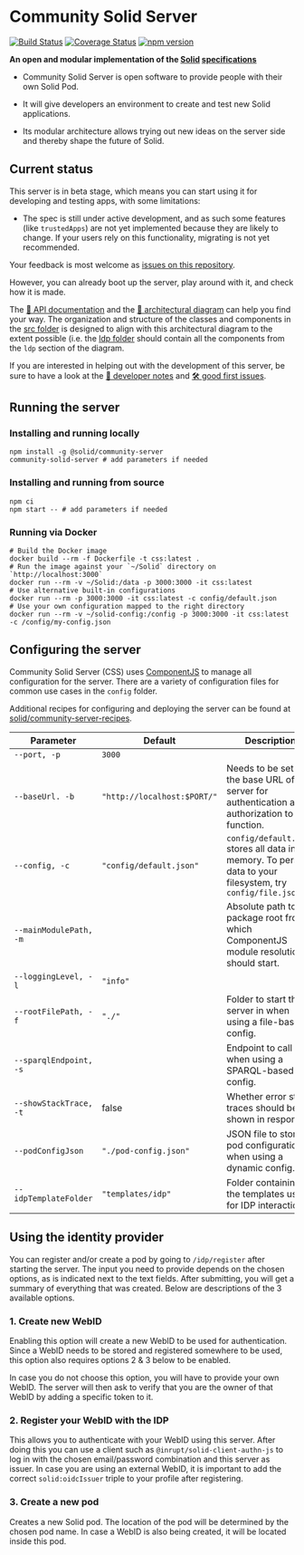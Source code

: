 # Community Solid Server
[![Build Status](https://github.com/solid/community-server/workflows/CI/badge.svg)](https://github.com/solid/community-server/actions)
[![Coverage Status](https://coveralls.io/repos/github/solid/community-server/badge.svg)](https://coveralls.io/github/solid/community-server)
[![npm version](https://img.shields.io/npm/v/@solid/community-server)](https://www.npmjs.com/package/@solid/community-server)

**An open and modular implementation of the
[Solid](https://solidproject.org/)
[specifications](https://solid.github.io/specification/)**

- Community Solid Server is open software
to provide people with their own Solid Pod.

- It will give developers an environment
to create and test new Solid applications.

- Its modular architecture allows
trying out new ideas on the server side
and thereby shape the future of Solid.

## Current status
This server is in beta stage, which means you can start using it for developing
and testing apps, with some limitations:
- The spec is still under active development, and as such some features (like
  `trustedApps`) are not yet implemented because they are likely to change. If
  your users rely on this functionality, migrating is not yet recommended.

Your feedback is most welcome as [issues on this
repository](https://github.com/solid/community-server/issues/new).

However, you can already boot up the server, play around with it, and check how
it is made.

The [📗 API documentation](https://solid.github.io/community-server/docs/) and
the [📐 architectural
diagram](https://rubenverborgh.github.io/solid-server-architecture/solid-architecture-v1-3-0.pdf)
can help you find your way. The organization and structure of the classes and
components in the [src folder](/src) is designed to align with this
architectural diagram to the extent possible (i.e. the [ldp folder](src/ldp)
should contain all the components from the `ldp` section of the diagram.

If you are interested in helping out with the development of this server, be
sure to have a look at the [📓 developer
notes](guides/developer-notes.md) and
[🛠️ good first
issues](https://github.com/solid/community-server/issues?q=is%3Aissue+is%3Aopen+label%3A%22good+first+issue%22).

## Running the server

### Installing and running locally
```shell
npm install -g @solid/community-server
community-solid-server # add parameters if needed
```

### Installing and running from source
```shell
npm ci
npm start -- # add parameters if needed
```

### Running via Docker
```shell
# Build the Docker image
docker build --rm -f Dockerfile -t css:latest .
# Run the image against your `~/Solid` directory on `http://localhost:3000`
docker run --rm -v ~/Solid:/data -p 3000:3000 -it css:latest
# Use alternative built-in configurations
docker run --rm -p 3000:3000 -it css:latest -c config/default.json
# Use your own configuration mapped to the right directory
docker run --rm -v ~/solid-config:/config -p 3000:3000 -it css:latest -c /config/my-config.json
```

## Configuring the server
Community Solid Server (CSS) uses
[ComponentJS](https://componentsjs.readthedocs.io/en/latest/) to manage all
configuration for the server. There are a variety of configuration files for
common use cases in the `config` folder.

Additional recipes for configuring and deploying the server can be found at [solid/community-server-recipes](https://github.com/solid/community-server-recipes).

| Parameter              | Default                     | Description                                                                                                 |
| ---------              | -------                     | -----------                                                                                                 |
| `--port, -p`           | `3000`                      |                                                                                                             |
| `--baseUrl. -b`        | `"http://localhost:$PORT/"` | Needs to be set to the base URL of the server for authentication and authorization to function.             |
| `--config, -c`         | `"config/default.json"`     | `config/default.json` stores all data in memory. To persist data to your filesystem, try `config/file.json` |
| `--mainModulePath, -m` |                             | Absolute path to the package root from which ComponentJS module resolution should start.                    |
| `--loggingLevel, -l`   | `"info"`                    |                                                                                                             |
| `--rootFilePath, -f`   | `"./"`                      | Folder to start the server in when using a file-based config.                                               |
| `--sparqlEndpoint, -s` |                             | Endpoint to call when using a SPARQL-based config.                                                          |
| `--showStackTrace, -t` | false                       | Whether error stack traces should be shown in responses.                                                    |
| `--podConfigJson`      | `"./pod-config.json"`       | JSON file to store pod configuration when using a dynamic config.                                           |
| `--idpTemplateFolder`  | `"templates/idp"`           | Folder containing the templates used for IDP interactions.                                                  |

## Using the identity provider

You can register and/or create a pod by going to `/idp/register` after starting the server.
The input you need to provide depends on the chosen options,
as is indicated next to the text fields.
After submitting, you will get a summary of everything that was created.
Below are descriptions of the 3 available options.

### 1. Create new WebID
Enabling this option will create a new WebID to be used for authentication.
Since a WebID needs to be stored and registered somewhere to be used,
this option also requires options 2 & 3 below to be enabled.

In case you do not choose this option,
you will have to provide your own WebID.
The server will then ask to verify that you are the owner of that WebID
by adding a specific token to it.

### 2. Register your WebID with the IDP
This allows you to authenticate with your WebID using this server.
After doing this you can use a client such as `@inrupt/solid-client-authn-js`
to log in with the chosen email/password combination and this server as issuer.
In case you are using an external WebID, 
it is important to add the correct `solid:oidcIssuer` triple to your profile after registering.

### 3. Create a new pod
Creates a new Solid pod. 
The location of the pod will be determined by the chosen pod name.
In case a WebID is also being created, it will be located inside this pod.
